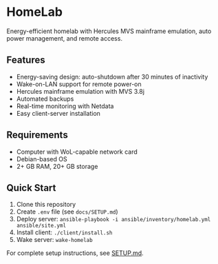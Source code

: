 # HomeLab

Energy-efficient homelab with Hercules MVS mainframe emulation, auto power management, and remote access.

## Features

- Energy-saving design: auto-shutdown after 30 minutes of inactivity
- Wake-on-LAN support for remote power-on
- Hercules mainframe emulation with MVS 3.8j
- Automated backups
- Real-time monitoring with Netdata
- Easy client-server installation

## Requirements

- Computer with WoL-capable network card
- Debian-based OS
- 2+ GB RAM, 20+ GB storage

## Quick Start

1. Clone this repository
2. Create `.env` file (see `docs/SETUP.md`)
3. Deploy server: `ansible-playbook -i ansible/inventory/homelab.yml ansible/site.yml`
4. Install client: `./client/install.sh`
5. Wake server: `wake-homelab`

For complete setup instructions, see [SETUP.md](docs/SETUP.md).
